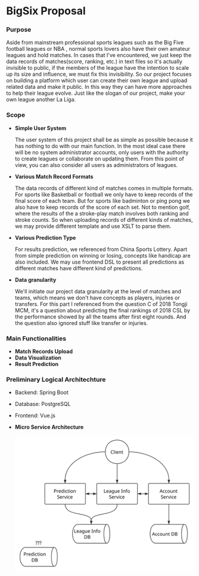 # BigSix Proposal

### Purpose

Aside from mainstream professional sports leagues such as the Big Five football leagues or NBA , normal sports lovers also have their own amateur leagues and hold matches. In cases that I've encountered, we just keep the data records of matches(score, ranking, etc.) in text files so it's actually invisible to public, if the members of the league have the intention to scale up its size and influence, we must fix this invisibility. So our project focuses on building a platform which user can create their own league and upload related data and make it public. In this way they can have more approaches to help their league evolve. Just like the slogan of our project, make your own league another La Liga.

### Scope

- **Simple User System**

  The user system of this project shall be as simple as possible because it has nothing to do with our main function. In the most ideal case there will be no system administrator accounts, only users with the authority to create leagues or collaborate on updating them. From this point of view, you can also consider all users as administrators of leagues.

- **Various Match Record Formats**

  The data records of different kind of matches comes in multiple formats. For sports like Basketball or football we only have to keep records of the final score of each team. But for sports like badminton or ping pong we also have to keep records of the score of each set. Not to mention golf, where the results of the a stroke-play match involves both ranking and stroke counts. So when uploading records of different kinds of matches, we may provide different template and use XSLT to parse them.

- **Various Prediction Type**

  For results prediction, we referenced from China Sports Lottery. Apart from simple prediction on winning or losing, concepts like handicap are also included. We may use frontend DSL to present all predictions as different matches have different kind of predictions.

- **Data granularity**

  We'll initiate our project data granularity at the level of matches and teams, which means we don't have concepts as players, injuries or transfers. For this part I referenced from the question C of 2018 Tongji MCM, it's a question about predicting the final rankings of 2018 CSL by the performance showed by all the teams after first eight rounds. And the question also ignored stuff like transfer or injuries.

### Main Functionalities

- **Match Records Upload**
- **Data Visualization**
- **Result Prediction**

### Preliminary Logical Architechture

- Backend: Spring Boot

- Database: PostgreSQL

- Frontend: Vue.js

- **Micro Service Architecture**

  ![](src/Proposal_MicroServiceArchitecture.svg)